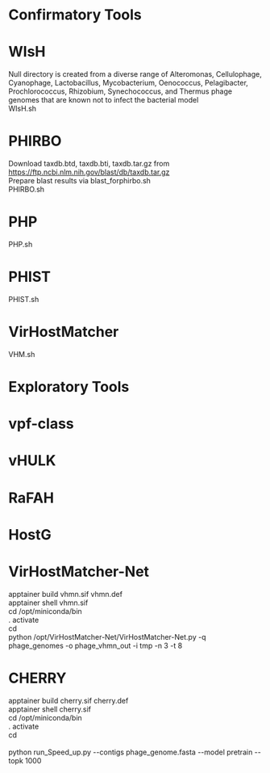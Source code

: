 # Confirmatory Tools 
# WIsH 
Null directory is created from a diverse range of Alteromonas, Cellulophage, Cyanophage, Lactobacillus, Mycobacterium, Oenococcus, Pelagibacter, Prochlorococcus, Rhizobium, Synechococcus, and Thermus phage genomes that are known not to infect the bacterial model <br /> 
WIsH.sh 

# PHIRBO
Download taxdb.btd, taxdb.bti, taxdb.tar.gz from https://ftp.ncbi.nlm.nih.gov/blast/db/taxdb.tar.gz <br />
Prepare blast results via blast_forphirbo.sh <br />
PHIRBO.sh 

# PHP
PHP.sh

# PHIST
PHIST.sh

# VirHostMatcher 
VHM.sh

# Exploratory Tools 
# vpf-class 

# vHULK

# RaFAH

# HostG

# VirHostMatcher-Net
apptainer build vhmn.sif vhmn.def <br /> 
apptainer shell vhmn.sif <br /> 
cd /opt/miniconda/bin  <br /> 
. activate <br /> 
cd <br /> 
python /opt/VirHostMatcher-Net/VirHostMatcher-Net.py -q phage_genomes -o phage_vhmn_out -i tmp -n 3 -t 8 <br /> 

# CHERRY
apptainer build cherry.sif cherry.def <br /> 
apptainer shell cherry.sif <br /> 
cd /opt/miniconda/bin  <br /> 
. activate <br /> 
cd <br />  
python run_Speed_up.py --contigs phage_genome.fasta --model pretrain --topk 1000

